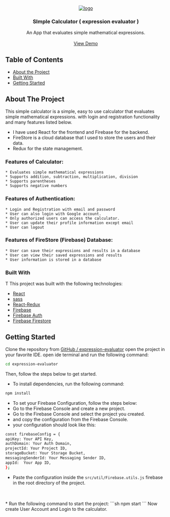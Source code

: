 <!--
*** Thanks for checking out this README Template. If you have a suggestion that would
*** make this better, please fork the repo and create a pull request or simply open
*** an issue with the tag "enhancement".
*** Thanks again! Now go create something AMAZING! :D
-->


<!-- PROJECT LOGO -->
<br />
<p align="center">
  <a href="https://github.com/othneildrew/Best-README-Template">
     <img src="https://img.icons8.com/cute-clipart/64/undefined/apple-calculator.png" alt='logo'/>
  </a>

<h3 align="center">SImple Calculator ( expression evaluator )</h3>

  <p align="center">
    An App that evaluates simple mathematical expressions.
    <br />
    <br />
      <a href="https://github.com/othneildrew/Best-README-Template">View Demo</a>
  </p>


<!-- TABLE OF CONTENTS -->

## Table of Contents

* [About the Project](#about-the-project)
* [Built With](#built-with)
* [Getting Started](#getting-started)
    


<!-- ABOUT THE PROJECT -->

## About The Project

This simple calculator is a simple, easy to use calculator that evaluates simple mathematical expressions.
with login and registration functionality and many features listed below.
  
* I have used React for the frontend and Firebase for the backend.
* FireStore is a cloud database that I used to store the users and their data.
* Redux for the state management.

### Features of Calculator: 

    * Evaluates simple mathematical expressions
    * Supports addition, subtraction, multiplication, division
    * Supports parentheses
    * Supports negative numbers

### Features of Authentication:
    * Login and Registration with email and password
    * User can also login with Google account.
    * Only authorized users can access the calculator.
    * User can update their profile information except email
    * User can logout

### Features of FireStore (Firebase) Database:
    * User can save their expressions and results in a database
    * User can view their saved expressions and results
    * User information is stored in a database


### Built With

T This project was built with the following technologies:
* [React](https://reactjs.org/)
* [sass](https://sass-lang.com/)
* [React-Redux](https://react-redux.js.org/)
* [Firebase](https://firebase.google.com/)
* [Firebase Auth](https://firebase.google.com/docs/auth/)
* [Firebase Firestore](https://firebase.google.com/docs/firestore/)


<!-- GETTING STARTED -->

## Getting Started
  Clone the repository from [GitHub / expression-evaluator](https://github.com/ASHISH7865/expression-evaluator.git)
  open the project in your favorite IDE.
  open ide terminal and run the following command:
  ```sh
cd expression-evaluator
```
  Then, follow the steps below to get started.
    
  



* To install dependencies, run the following command:

```sh
npm install 
```

* To set your Firebase Configuration, follow the steps below:
* Go to the Firebase Console and create a new project.
* Go to the Firebase Console and select the project you created.
* and copy the configuration from the Firebase Console.
* your configuration should look like this:
```sh
const firebaseConfig = {
apiKey: Your API Key,
authDomain: Your Auth Domain,
projectId: Your Project ID,
storageBucket: Your Storage Bucket,
messagingSenderId: Your Messaging Sender ID,
appId:  Your App ID,
};
````
* Paste the configuration inside the `src/util/Firebase.utils.js` firebase in the root directory of the project.
<br/>
<br/>
* Run the following command to start the project:
```sh
npm start
```
Now create User Account and Login to the calculator.